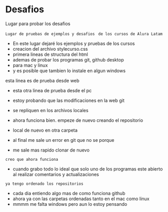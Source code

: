# Desafios
 Lugar para probar los desafios 

``` Lugar de pruebas de ejemplos y desafios  ```
``` de los cursos de Alura Latam  ```

- En este lugar dejaré los ejemplos y pruebas de los cursos
- creacion del archivo stylecurso.css
- primera lineas de structura del html
- ademas de probar los programas git, github desktop 
- para mac y linux
- y es posible que tambien lo instale en algun windows



esta linea es de prueba desde web

- esta otra linea de prueba desde el pc

- estoy probando que las modificaciones en la web git 
- se repliquen en los archivos locales 

- ahora funciona bien.  empeze de nuevo creando el repositorio
- local de nuevo en otra carpeta

- al  final me sale un error en git que no se porque
- me sale mas rapido clonar de nuevo

``` creo que ahora funciona ```   
- cuando grabo todo lo ideal que solo uno de los programas este abierto al realizar comentarios y actualizaciones

``` ya tengo ordenado los repositorios ```
- cada dia entiendo algo mas de como funciona github 
- ahora ya con las carpetas ordenadas tanto en el mac como linux
-  mmmm me falta windows pero aun lo estoy pensando